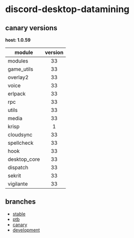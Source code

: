 # discord-desktop-datamining

## canary versions

**host: 1.0.59**

| module | version |
| ------ | :-----: |
| modules | 33 |
| game_utils | 33 |
| overlay2 | 33 |
| voice | 33 |
| erlpack | 33 |
| rpc | 33 |
| utils | 33 |
| media | 33 |
| krisp | 1 |
| cloudsync | 33 |
| spellcheck | 33 |
| hook | 33 |
| desktop_core | 33 |
| dispatch | 33 |
| sekrit | 33 |
| vigilante | 33 |

## branches

- [stable](https://github.com/OpenAsar/discord-desktop-datamining/tree/stable)
- [ptb](https://github.com/OpenAsar/discord-desktop-datamining/tree/ptb)
- [canary](https://github.com/OpenAsar/discord-desktop-datamining/tree/canary)
- [development](https://github.com/OpenAsar/discord-desktop-datamining/tree/development)